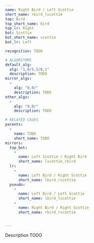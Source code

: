 ```yaml
---
name: Right Bird / Left Scottie
short_name: rbird_lscottie
top: Bird
top_short_name: bird
top_lr: Right
bot: Scottie
bot_short_name: scottie
bot_lr: Left

recognition: TODO

# ALGORITHMS
default_alg:
  alg: "1,0/5,5/0,1"
  description: TODO
mirror_algs:
  -
    alg: "0,0/"
    description: TODO
other_algs:
  -
    alg: "0,0/"
    description: TODO

# RELATED CASES
parents:
  -
    name: TODO
    short_name: TODO
mirrors:
  top_bot:
    -
      name: Left Scottie / Right Bird
      short_name: lscottie_rbird
  lr:
    -
      name: Left Bird / Right Scottie
      short_name: lbird_rscottie
  pseudo:
    -
      name: Left Bird / Left Scottie
      short_name: lbird_lscottie
    -
      name: Right Bird / Right Scottie
      short_name: rbird_rscottie


---
```


Description TODO


